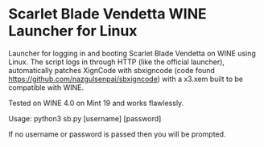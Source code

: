 # Scarlet Blade Vendetta WINE Launcher for Linux
Launcher for logging in and booting Scarlet Blade Vendetta on WINE using Linux. The script logs in through HTTP (like the official launcher), automatically patches XignCode with sbxigncode (code found https://github.com/nazgulsenpai/sbxigncode) with a x3.xem built to be compatible with WINE.

Tested on WINE 4.0 on Mint 19 and works flawlessly.

Usage:
python3 sb.py [username] [password]

If no username or password is passed then you will be prompted.
